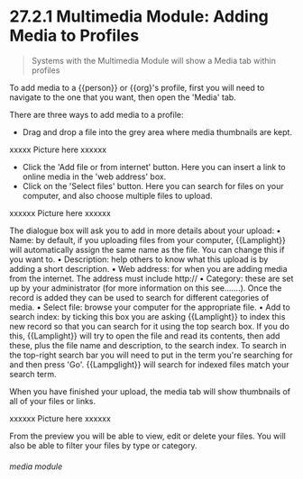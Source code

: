 # 27.2.1 Multimedia Module: Adding Media to Profiles

> Systems with the Multimedia Module will show a Media tab within profiles

To add media to a {{person}} or {{org}'s profile, first you will need to navigate to the one that you want, then open the 'Media' tab.

There are three ways to add media to a profile:

- Drag and drop a file into the grey area where media thumbnails are kept.

xxxxx Picture here xxxxxx

- Click the 'Add file or from internet' button. Here you can insert a link to online media in the 'web address' box.
- Click on the 'Select files' button. Here you can search for files on your computer, and also choose multiple files to upload.

xxxxxx Picture here xxxxxx

The dialogue box will ask you to add in more details about your upload:
•	Name: by default, if you uploading files from your computer, {{Lamplight}} will automatically assign the same name as the file. You can change this if you want to.
•	Description: help others to know what this upload is by adding a short description.
•	Web address: for when you are adding media from the internet. The address must include http://
•	Category: these are set up by your administrator (for more information on this see.......). Once the record is added they can be used to search for different categories of media.
•	Select file: browse your computer for the appropriate file.
•	Add to search index: by ticking this box you are asking {{Lamplight}} to index this new record so that you can search for it using the top search box. If you do this, {{Lamplight}} will try to open the file and read its contents, then add these, plus the file name and description, to the search index. To search in the top-right search bar you will need to put in the term you're searching for and then press 'Go'. {{Lampglight}} will search for indexed files match your search term.
 
When you have finished your upload, the media tab will show thumbnails of all of your files or links.

xxxxxx Picture here xxxxxx
 
From the preview you will be able to view, edit or delete your files. You will also be able to filter your files by type or category.


###### media module
